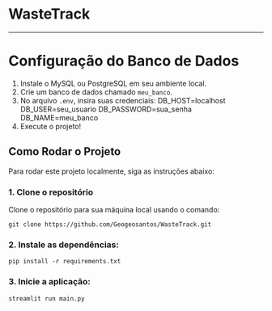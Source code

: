 # WasteTrack
------------------------------------------------------
# Configuração do Banco de Dados
1. Instale o MySQL ou PostgreSQL em seu ambiente local.
2. Crie um banco de dados chamado `meu_banco`.
3. No arquivo `.env`, insira suas credenciais:
   DB_HOST=localhost
   DB_USER=seu_usuario
   DB_PASSWORD=sua_senha
   DB_NAME=meu_banco
4. Execute o projeto!


## Como Rodar o Projeto

Para rodar este projeto localmente, siga as instruções abaixo:

### 1. Clone o repositório

Clone o repositório para sua máquina local usando o comando:
```
git clone https://github.com/Geogeosantos/WasteTrack.git
```

### 2. Instale as dependências:
```
pip install -r requirements.txt
```

### 3. Inicie a aplicação:
```
streamlit run main.py
```
